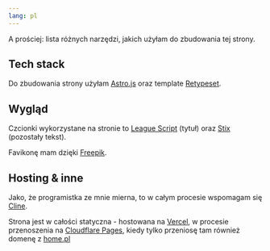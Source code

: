 ```yaml
---
lang: pl
---
```


A prościej: lista różnych narzędzi, jakich użyłam do zbudowania tej strony.

## Tech stack

Do zbudowania strony użyłam [Astro.js](https://astro.build/) oraz template [Retypeset](https://github.com/radishzzz/astro-theme-retypeset).

## Wygląd

Czcionki wykorzystane na stronie to [League Script](https://fonts.google.com/specimen/League+Script) (tytuł) oraz [Stix](https://www.stixfonts.org/) (pozostały tekst). 

Favikonę mam dzięki [Freepik](https://www.freepik.com/icon/sunflower_7403160#fromView=keyword&page=1&position=5&uuid=4c05220d-78ca-412d-87a9-8b8d1bf7d075).


## Hosting & inne

Jako, że programistka ze mnie mierna, to w całym procesie wspomagam się [Cline](https://cline.bot/).

Strona jest w całości statyczna - hostowana na [Vercel](https://vercel.com/), w procesie przenoszenia na [Cloudflare Pages](https://pages.cloudflare.com), kiedy tylko przeniosę tam również domenę z [home.pl](https://home.pl)
